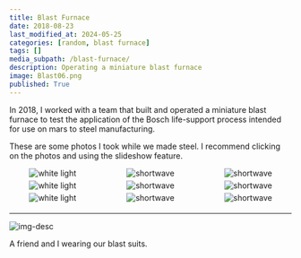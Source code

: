 ```yaml
---
title: Blast Furnace
date: 2018-08-23
last_modified_at: 2024-05-25
categories: [random, blast furnace]
tags: []
media_subpath: /blast-furnace/
description: Operating a miniature blast furnace
image: Blast06.png
published: True
---
```



<style>
    .grid-2x2 {
        display: grid;
        grid-template-columns: 1fr 1fr;
        grid-template-rows: auto auto;
        column-gap: 20px; /* Keep horizontal gap */
        justify-items: center;
    }
    .grid-3x2 {
        display: grid;
        grid-template-columns: 1fr 1fr 1fr;
        grid-template-rows: auto auto;
        column-gap: 20px; /* Keep horizontal gap */
        justify-items: center;
    }
    .grid-container {
        justify-items: center;
    }
    .grid-container > div {
        display: flex;
        flex-direction: column;
        align-items: center;
        height: 100%; /* Ensure the div takes full height of the grid cell */
        justify-content: flex-end; /* Align items to the bottom */
    }
    .grid-container img {
        width: auto;
        max-width: 100%;
        height: auto;
        object-fit: cover;
        display: block;
        margin-bottom: 5px; /* Small margin to separate the image and caption */
    }
    .grid-container .caption em {
        display: block;
        text-align: center;
        font-style: normal;
        font-size: 80%;
        padding: 0;
        color: #6d6c6c;
    }
</style>

In 2018, I worked with a team that built and operated a miniature blast furnace to test the application of the Bosch life-support process intended for use on mars to steel manufacturing.

These are some photos I took while we made steel. I recommend clicking on the photos and using the slideshow feature.

<div class="grid-container grid-3x2">
    <div>
        <img src="Blast03.png" alt="white light">
    </div>
    <div>
        <img src="Blast04.png" alt="shortwave">
    </div>
    <div>
        <img src="Blast05.png" alt="shortwave">
    </div>
</div>

<div class="grid-container grid-3x2">
    <div>
        <img src="Blast06.png" alt="white light">
    </div>
    <div>
        <img src="Blast07.png" alt="shortwave">
    </div>
    <div>
        <img src="Blast08.png" alt="shortwave">
    </div>
</div>

<div class="grid-container grid-3x2">
    <div>
        <img src="Blast09.png" alt="white light">
    </div>
    <div>
        <img src="Blast10.png" alt="shortwave">
    </div>
    <div>
        <img src="Blast11.png" alt="shortwave">
    </div>
</div>

-----

![img-desc](signal-2018-08-22-141139.jpg)

A friend and I wearing our blast suits.
